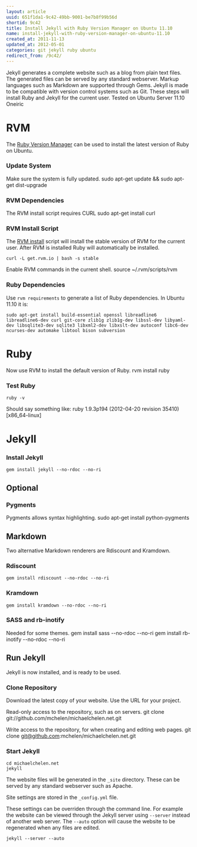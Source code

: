 ```yaml
---
layout: article
uuid: 651f1da1-9c42-49bb-9001-be7b8f99b56d
shortid: 9c42
title: Install Jekyll with Ruby Version Manager on Ubuntu 11.10
name: install-jekyll-with-ruby-version-manager-on-ubuntu-11.10
created_at: 2011-11-13
updated_at: 2012-05-01
categories: git jekyll ruby ubuntu
redirect_from: /9c42/
---
```


Jekyll generates a complete website such as a blog from plain text files. The generated files can be served by any standard webserver. Markup languages such as Markdown are supported through Gems. Jekyll is made to be compatible with version control systems such as Git. These steps will install Ruby and Jekyll for the current user. Tested on Ubuntu Server 11.10 Oneiric

<!--more--> 

    
# RVM #
The [Ruby Version Manager](https://rvm.io/) can be used to install the latest version of Ruby on Ubuntu.


### Update System ###
Make sure the system is fully updated.
    sudo apt-get update && sudo apt-get dist-upgrade

### RVM Dependencies ###
The RVM install script requires CURL
    sudo apt-get install curl
### RVM Install Script ###
The [RVM install](https://rvm.io/rvm/install/) script will install the stable version of RVM for the current user. After RVM is installed Ruby will automatically be installed.

    curl -L get.rvm.io | bash -s stable


Enable RVM commands in the current shell.
    source ~/.rvm/scripts/rvm
    
    
### Ruby Dependencies ###
Use `rvm requirements` to generate a list of Ruby dependencies. In Ubuntu 11.10 it is:

    sudo apt-get install build-essential openssl libreadline6 libreadline6-dev curl git-core zlib1g zlib1g-dev libssl-dev libyaml-dev libsqlite3-dev sqlite3 libxml2-dev libxslt-dev autoconf libc6-dev ncurses-dev automake libtool bison subversion

# Ruby #
Now use RVM to install the default version of Ruby.
    rvm install ruby

### Test Ruby ###
    ruby -v
Should say something like:
ruby 1.9.3p194 (2012-04-20 revision 35410) [x86_64-linux]


# Jekyll #

### Install Jekyll ###
    gem install jekyll --no-rdoc --no-ri
  
## Optional ##

### Pygments ###
Pygments allows syntax highlighting.
    sudo apt-get install python-pygments

## Markdown ##
Two alternative Markdown renderers are Rdiscount and Kramdown.
### Rdiscount ###
    gem install rdiscount --no-rdoc --no-ri
    
### Kramdown ###
    gem install kramdown --no-rdoc --no-ri

### SASS and rb-inotify ###
Needed for some themes.
    gem install sass --no-rdoc --no-ri
    gem install rb-inotify --no-rdoc --no-ri


## Run Jekyll ##
Jekyll is now installed, and is ready to be used.

### Clone Repository ###
Download the latest copy of your website. Use the URL for your project.

Read-only access to the repository, such as on servers.
    git clone git://github.com/mchelen/michaelchelen.net.git


Write access to the repository, for when creating and editing web pages.
    git clone git@github.com:mchelen/michaelchelen.net.git

### Start Jekyll ###

    cd michaelchelen.net
    jekyll

The website files will be generated in the `_site` directory. These can be served by any standard webserver such as Apache.

Site settings are stored in the `_config.yml` file.

These settings can be overriden through the command line. For example the website can be viewed through the Jekyll server using `--server` instead of another web server. The `--auto` option will cause the website to be regenerated when any files are edited.

    jekyll --server --auto







